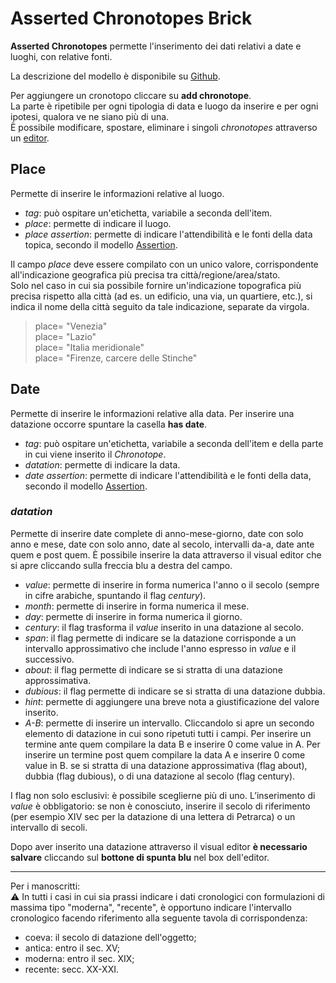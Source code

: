 # Asserted Chronotopes Brick 

**Asserted Chronotopes** permette l'inserimento dei dati relativi a date e luoghi, con relative fonti.  

La descrizione del modello è disponibile su [Github](https://github.com/vedph/cadmus-general#chronotopespart).  

Per aggiungere un cronotopo cliccare su **add chronotope**.  
La parte è ripetibile per ogni tipologia di data e luogo da inserire e per ogni ipotesi, qualora ve ne siano più di una.  
È possibile modificare, spostare, eliminare i singoli _chronotopes_ attraverso un [editor](Editor_Brick.md).  

## Place
Permette di inserire le informazioni relative al luogo.

* _tag_: può ospitare un'etichetta, variabile a seconda dell'item.
* _place_: permette di indicare il luogo.  
* _place assertion_: permette di indicare l'attendibilità e le fonti della data topica, secondo il modello [Assertion](Assertion_Brick.md).

Il campo _place_ deve essere compilato con un unico valore, corrispondente all'indicazione geografica più precisa tra città/regione/area/stato.  
Solo nel caso in cui sia possibile fornire un'indicazione topografica più precisa rispetto alla città (ad es. un edificio, una via, un quartiere, etc.), si indica il nome della città seguito da tale indicazione, separate da virgola.

> place= "Venezia"  
> place= "Lazio"  
> place= "Italia meridionale"  
> place= "Firenze, carcere delle Stinche"  

## Date
Permette di inserire le informazioni relative alla data. Per inserire una datazione occorre spuntare la casella **has date**.

* _tag_: può ospitare un'etichetta, variabile a seconda dell'item e della parte in cui viene inserito il _Chronotope_.
* _datation_: permette di indicare la data.
* _date assertion_: permette di indicare l'attendibilità e le fonti della data, secondo il modello [Assertion](Assertion_Brick.md).

### _datation_
Permette di inserire date complete di anno-mese-giorno, date con solo anno e mese, date con solo anno, date al secolo, intervalli da-a, date ante quem e post quem.
È possibile inserire la data attraverso il visual editor che si apre cliccando sulla freccia blu a destra del campo.
* _value_: permette di inserire in forma numerica l'anno o il secolo (sempre in cifre arabiche, spuntando il flag _century_).
* _month_: permette di inserire in forma numerica il mese.
* _day_: permette di inserire in forma numerica il giorno.
* _century_: il flag trasforma il _value_ inserito in una datazione al secolo.
* _span_: il flag permette di indicare se la datazione corrisponde a un intervallo approssimativo che include l'anno espresso in _value_ e il successivo.
* _about_: il flag permette di indicare se si stratta di una datazione approssimativa.
* _dubious_: il flag permette di indicare se si stratta di una datazione dubbia.
* _hint_: permette di aggiungere una breve nota a giustificazione del valore inserito.
* _A-B_: permette di inserire un intervallo. Cliccandolo si apre un secondo elemento di datazione in cui sono ripetuti tutti i campi. Per inserire un termine ante quem compilare la data B e inserire 0 come value in A. Per inserire un termine post quem compilare la data A e inserire 0 come value in B. 
se si stratta di una datazione approssimativa (flag about), dubbia (flag dubious), o di una datazione al secolo (flag century). 

I flag non solo esclusivi: è possibile sceglierne più di uno. L’inserimento di *value* è obbligatorio: se non è conosciuto, inserire il secolo di riferimento (per esempio XIV sec per la datazione di una lettera di Petrarca) o un intervallo di secoli.

Dopo aver inserito una datazione attraverso il visual editor **è necessario salvare** cliccando sul **bottone di spunta blu** nel box dell'editor.


***
Per i manoscritti:  
⚠️ In tutti i casi in cui sia prassi indicare i dati cronologici con formulazioni di massima tipo "moderna", "recente", è opportuno indicare l'intervallo cronologico facendo riferimento alla seguente tavola di corrispondenza:
* coeva: il secolo di datazione dell'oggetto;  
* antica: entro il sec. XV;  
* moderna: entro il sec. XIX;   
* recente: secc. XX-XXI.  


